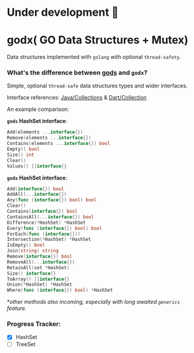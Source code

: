 # Under development :rocket:

# godx( GO Data Structures + Mutex)

Data structures implemented with `golang` with optional `thread-safety`.

### What's the difference between [gods](https://github.com/emirpasic/gods?) and `godx`?

Simple, optional `thread-safe` data structures types and wider interfaces.

Interface
references: [Java/Collections](https://docs.oracle.com/javase/7/docs/api/java/util/Collections.html)
& [Dart/Collection](https://pub.dev/packages/collection)

An example comparison:

**`gods` HashSet interface**:

```go
Add(elements ...interface{})
Remove(elements ...interface{})
Contains(elements ...interface{}) bool
Empty() bool
Size() int
Clear()
Values() []interface{}
```

**`godx` HashSet interface**:

```go
Add(interface{}) bool
AddAll(...interface{})
Any(func (interface{}) bool) bool
Clear()
Contains(interface{}) bool
ContainsAll(...interface{}) bool
Difference(*HashSet) *HashSet
Every(func (interface{}) bool) bool
ForEach(func (interface{}))
Intersection(*HashSet) *HashSet
IsEmpty() bool
Join(string) string
Remove(interface{}) bool
RemoveAll(...interface{})
RetainAll(set *HashSet)
Size() interface{}
ToArray() []interface{}
Union(*HashSet) *HashSet
Where(func (interface{}) bool) *HashSet
```

**other methods also incoming, especially with long awaited `generics` feature.*

### Progress Tracker:

- [X] HashSet
- [ ] TreeSet
